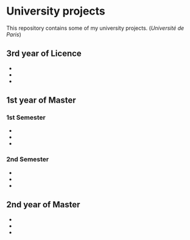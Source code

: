# University projects

This repository contains some of my university projects. (*Université de Paris*)

## 3rd year of Licence

 * ![]()
 * ![]()
 * ![]()

## 1st year of Master 

### 1st Semester

 * ![]()
 * ![]()
 * ![]()

### 2nd Semester

 * ![]()
 * ![]()
 * ![]()

## 2nd year of Master 

 * ![]()
 * ![]()
 * ![]()
